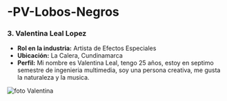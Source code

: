 # -PV-Lobos-Negros

### 3. Valentina Leal Lopez
- **Rol en la industria:** Artista de Efectos Especiales
- **Ubicación:** La Calera, Cundinamarca
- **Perfil:** Mi nombre es Valentina Leal, tengo 25 años, estoy en septimo semestre de ingenieria multimedia, soy una persona creativa, me gusta la naturaleza y la musica.

![foto Valentina](https://github.com/user-attachments/assets/1723dd02-f215-4fb1-a1a2-c3bcd3f0ea6f)

